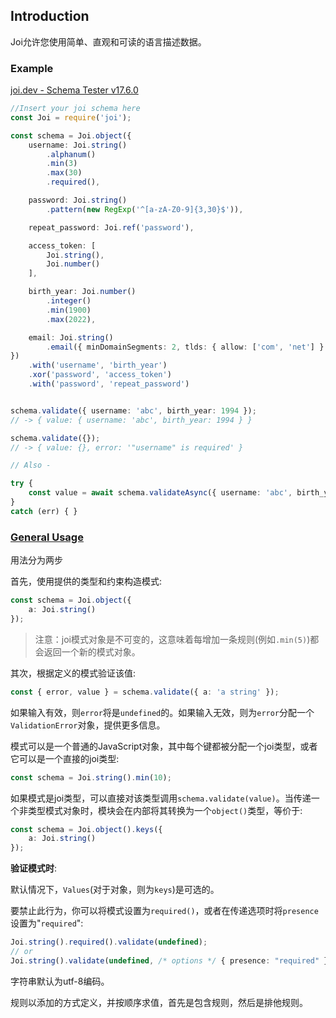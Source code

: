 ## Introduction

Joi允许您使用简单、直观和可读的语言描述数据。

### Example

[joi.dev - Schema Tester v17.6.0](https://joi.dev/tester)

```ts
//Insert your joi schema here 
const Joi = require('joi');

const schema = Joi.object({
    username: Joi.string()
        .alphanum()
        .min(3)
        .max(30)
        .required(),

    password: Joi.string()
        .pattern(new RegExp('^[a-zA-Z0-9]{3,30}$')),

    repeat_password: Joi.ref('password'),

    access_token: [
        Joi.string(),
        Joi.number()
    ],

    birth_year: Joi.number()
        .integer()
        .min(1900)
        .max(2022),

    email: Joi.string()
        .email({ minDomainSegments: 2, tlds: { allow: ['com', 'net'] } })
})
    .with('username', 'birth_year')
    .xor('password', 'access_token')
    .with('password', 'repeat_password')


schema.validate({ username: 'abc', birth_year: 1994 });
// -> { value: { username: 'abc', birth_year: 1994 } }

schema.validate({});
// -> { value: {}, error: '"username" is required' }

// Also -

try {
    const value = await schema.validateAsync({ username: 'abc', birth_year: 1994 });
}
catch (err) { }
```

### [General Usage](https://joi.dev/api/?v=17.6.0#general-usage)

用法分为两步

首先，使用提供的类型和约束构造模式:

```ts
const schema = Joi.object({
    a: Joi.string()
});
```

> 注意：joi模式对象是不可变的，这意味着每增加一条规则(例如`.min(5)`)都会返回一个新的模式对象。

其次，根据定义的模式验证该值:

```ts
const { error, value } = schema.validate({ a: 'a string' });
```

如果输入有效，则`error`将是`undefined`的。如果输入无效，则为`error`分配一个`ValidationError`对象，提供更多信息。

模式可以是一个普通的JavaScript对象，其中每个键都被分配一个joi类型，或者它可以是一个直接的joi类型:

```ts
const schema = Joi.string().min(10);
```

如果模式是joi类型，可以直接对该类型调用`schema.validate(value)`。当传递一个非类型模式对象时，模块会在内部将其转换为一个`object()`类型，等价于:

```ts
const schema = Joi.object().keys({
    a: Joi.string()
});
```

**验证模式时**:

默认情况下，`Values`(对于对象，则为`keys`)是可选的。

要禁止此行为，你可以将模式设置为`required()`，或者在传递选项时将`presence`设置为"`required`":

```ts
Joi.string().required().validate(undefined);
// or
Joi.string().validate(undefined, /* options */ { presence: "required" });
```

字符串默认为utf-8编码。

规则以添加的方式定义，并按顺序求值，首先是包含规则，然后是排他规则。
